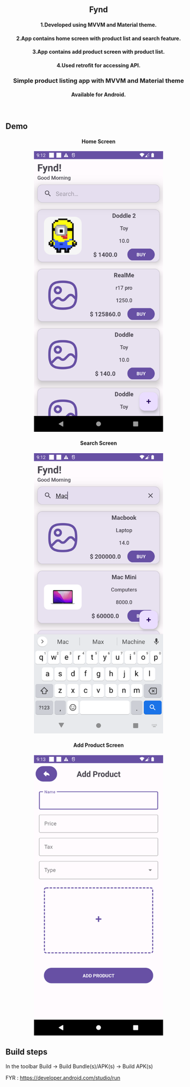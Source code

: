 <h2 align="center">
Fynd
</h2>

<h4 align="center">
    1.Developed using MVVM and Material theme.
</h4>
<h4 align="center">
    2.App contains home screen with product list and search feature.
</h4>
<h4 align="center">
    3.App contains add product screen with product list.
</h4>
<h4 align="center">
    4.Used retrofit for accessing API.
</h4>

<h3 align="center">
Simple product listing app with MVVM and Material theme
</h3>

<h4 align="center">
Available for Android.
</h4>

<br>

## Demo

<h4 align="center">
Home Screen
</h4>

<p align="center">
   <img width=350 src="./app/src/main/res/drawable/fynd_homescreen.png" />
</p>

<h4 align="center">
Search Screen
</h4>

<p align="center">
   <img width=350 src="./app/src/main/res/drawable/fynd_searchscreen.png" />
</p>

<h4 align="center">
Add Product Screen
</h4>

<p align="center">
   <img width=350 src="./app/src/main/res/drawable/fynd_addproductscreen.png" />
</p>

## Build steps

In the toolbar Build ->  Build Bundle(s)/APK(s) -> Build APK(s)

FYR : https://developer.android.com/studio/run


